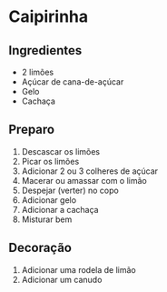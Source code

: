 # Caipirinha

## Ingredientes

* 2 limões
* Açúcar de cana-de-açúcar
* Gelo
* Cachaça

## Preparo

1. Descascar os limões
2. Picar os limões
3. Adicionar 2 ou 3 colheres de açúcar
4. Macerar ou amassar com o limão
5. Despejar (verter) no copo
6. Adicionar gelo
7. Adicionar a cachaça
8. Misturar bem

## Decoração

1. Adicionar uma rodela de limão
1. Adicionar um canudo
